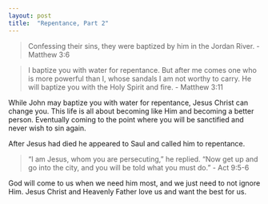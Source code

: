 ```yaml
---
layout: post
title:  "Repentance, Part 2"
---
```


> Confessing their sins, they were baptized by him in the Jordan River. - Matthew 3:6

> I baptize you with water for repentance. But after me comes one who is more powerful than I, whose sandals I am not worthy to carry. He will baptize you with the Holy Spirit and fire. - Matthew 3:11

While John may baptize you with water for repentance, Jesus Christ can change you. This life is all about becoming like Him and becoming a better person. Eventually coming to the point where you will be sanctified and never wish to sin again. 

After Jesus had died he appeared to Saul and called him to repentance.

> “I am Jesus, whom you are persecuting,” he replied. “Now get up and go into the city, and you will be told what you must do.” - Act 9:5-6

God will come to us when we need him most, and we just need to not ignore Him. Jesus Christ and Heavenly Father love us and want the best for us.

